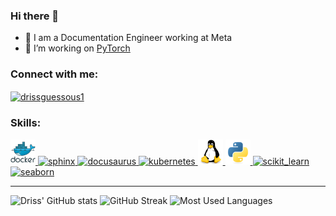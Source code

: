 ### Hi there 👋

- 🏦 I am a Documentation Engineer working at Meta
- 🔭 I’m working on [PyTorch](https://github.com/pytorch/pytorch)

<h3 align="left">Connect with me:</h3>
<p align="left">
<a href="https://www.linkedin.com/in/svetlana-karslioglu" target="blank"><img align="center" src="https://raw.githubusercontent.com/rahuldkjain/github-profile-readme-generator/master/src/images/icons/Social/linked-in-alt.svg" alt="drissguessous1" height="30" width="40" /></a>
</p>

<h3 align="left">Skills:</h3>
<p align="left">
<a href="https://www.docker.com/" target="_blank" rel="noreferrer"> <img src="https://raw.githubusercontent.com/devicons/devicon/master/icons/docker/docker-original-wordmark.svg" alt="docker" width="40" height="40"/> </a>
<a href="https://www.sphinx-doc.org/" target="_blank" rel="noreferrer"> <img src="https://raw.githubusercontent.com/wappalyzer/wappalyzer/master/src/drivers/webextension/images/icons/Sphinx.svg" alt="sphinx" width="40" height="40"/> </a>
<a href="https://docusaurus.io/" target="_blank" rel="noreferrer"> <img src="https://www.vectorlogo.zone/logos/docusaurus/docusaurus-icon.svg" alt="docusaurus" width="40" height="40"/> </a>
<a href="https://kubernetes.io" target="_blank" rel="noreferrer"> <img src="https://www.vectorlogo.zone/logos/kubernetes/kubernetes-icon.svg" alt="kubernetes" width="40" height="40"/> </a>
<a href="https://www.linux.org/" target="_blank" rel="noreferrer"> <img src="https://raw.githubusercontent.com/devicons/devicon/master/icons/linux/linux-original.svg" alt="linux" width="40" height="40"/> </a>
<a href="https://www.python.org" target="_blank" rel="noreferrer"> <img src="https://raw.githubusercontent.com/devicons/devicon/master/icons/python/python-original.svg" alt="python" width="40" height="40"/> </a>
<a href="https://scikit-learn.org/" target="_blank" rel="noreferrer"> <img src="https://upload.wikimedia.org/wikipedia/commons/0/05/Scikit_learn_logo_small.svg" alt="scikit_learn" width="40" height="40"/> </a>
<a href="https://seaborn.pydata.org/" target="_blank" rel="noreferrer"> <img src="https://seaborn.pydata.org/_images/logo-mark-lightbg.svg" alt="seaborn" width="40" height="40"/> </a>

</p>

---

![Driss' GitHub stats](https://github-readme-stats.vercel.app/api?username=svekars&count_private=true&show_icons=true&theme=graywhite)
![GitHub Streak](https://github-readme-streak-stats.herokuapp.com/?user=svekars&theme=graywhite)
![Most Used Languages](https://github-readme-stats.vercel.app/api/top-langs?username=svekars&show_icons=true&locale=en&layout=compact&theme=chartreuse-white)
